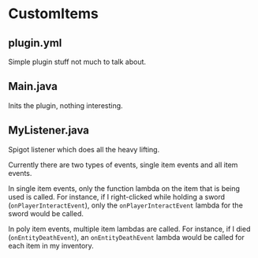 # CustomItems

## plugin.yml
Simple plugin stuff not much to talk about.

## Main.java
Inits the plugin, nothing interesting.

## MyListener.java
Spigot listener which does all the heavy lifting. 

Currently there are two types of events, single item events and all item events.

In single item events, only the function lambda on the item that is being used is called.
For instance, if I right-clicked while holding a sword (`onPlayerInteractEvent`), only the `onPlayerInteractEvent` lambda for the sword would be called.

In poly item events, multiple item lambdas are called.
For instance, if I died (`onEntityDeathEvent`), an `onEntityDeathEvent` lambda would be called for each item in my inventory.
